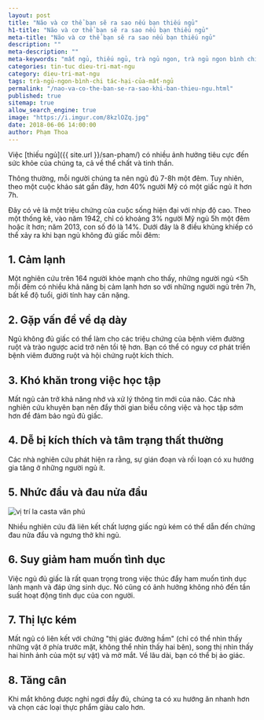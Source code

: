 ```yaml
---
layout: post
title: "Não và cơ thể bạn sẽ ra sao nếu bạn thiếu ngủ"
h1-title: "Não và cơ thể bạn sẽ ra sao nếu bạn thiếu ngủ"
meta-title: "Não và cơ thể bạn sẽ ra sao nếu bạn thiếu ngủ"
description: ""
meta-description: ""
meta-keywords: "mất ngủ, thiếu ngủ, trà ngủ ngon, trà ngủ ngon bình chi"
categories: tin-tuc dieu-tri-mat-ngu
category: dieu-tri-mat-ngu
tags: trà-ngủ-ngon-bình-chi tác-hại-của-mất-ngủ
permalink: "/nao-va-co-the-ban-se-ra-sao-khi-ban-thieu-ngu.html"
published: true
sitemap: true
allow_search_engine: true
image: "https://i.imgur.com/8kzlOZq.jpg"
date: 2018-06-06 14:00:00
author: Phạm Thoa
--- 
```


Việc [thiếu ngủ]({{ site.url }}/san-pham/) có nhiều ảnh hưởng tiêu cực đến sức khỏe của chúng ta, cả về thể chất và tinh thần.

Thông thường, mỗi người chúng ta nên ngủ đủ 7-8h một đêm. Tuy nhiên, theo một cuộc khảo sát gần đây, hơn 40% người Mỹ có một giấc ngủ ít hơn 7h.

Đây có vẻ là một triệu chứng của cuộc sống hiện đại với nhịp độ cao. Theo một thống kê, vào năm 1942, chỉ có khoảng 3% người Mỹ ngủ 5h một đêm hoặc ít hơn; năm 2013, con số đó là 14%.
Dưới đây là 8 điều khủng khiếp có thể xảy ra khi bạn ngủ không đủ giấc mỗi đêm:

## 1. Cảm lạnh

Một nghiên cứu trên 164 người khỏe mạnh cho thấy, những người ngủ <5h mỗi đêm có nhiều khả năng bị cảm lạnh hơn so với những người ngủ trên 7h, bất kể độ tuổi, giới tính hay cân nặng.

## 2. Gặp vấn đề về dạ dày

Ngủ không đủ giấc có thể làm cho các triệu chứng của bệnh viêm đường ruột và trào ngược acid trở nên tồi tệ hơn. Bạn có thể có nguy cơ phát triển bệnh viêm đường ruột và hội chứng ruột kích thích.

## 3. Khó khăn trong việc học tập

Mất ngủ cản trở khả năng nhớ và xử lý thông tin mới của não. Các nhà nghiên cứu khuyên bạn nên đẩy thời gian biểu công việc và học tập sớm hơn để đảm bảo ngủ đủ giấc.

## 4. Dễ bị kích thích và tâm trạng thất thường

Các nhà nghiên cứu phát hiện ra rằng, sự gián đoạn và rối loạn có xu hướng gia tăng ở những người ngủ ít.

## 5. Nhức đầu và đau nửa đầu

<img  src="https://i.imgur.com/mTJEoI1.png" alt="vị trí la casta văn phú" class="image_fade responsive-img lazy">

Nhiều nghiên cứu đã liên kết chất lượng giấc ngủ kém có thể dẫn đến chứng đau nửa đầu và ngưng thở khi ngủ.

## 6. Suy giảm ham muốn tình dục

Việc ngủ đủ giấc là rất quan trọng trong việc thúc đẩy ham muốn tình dục lành mạnh và đáp ứng sinh dục. Nó cũng có ảnh hưởng không nhỏ đến tần suất hoạt động tình dục của con người.

## 7. Thị lực kém

Mất ngủ có liên kết với chứng "thị giác đường hầm" (chỉ có thể nhìn thấy những vật ở phía trước mặt, không thể nhìn thấy hai bên), song thị  nhìn thấy hai hình ảnh của một sự vật) và mờ mắt. Về lâu dài, bạn có thể bị ảo giác.

## 8. Tăng cân

Khi mắt không được nghỉ ngơi đầy đủ, chúng ta có xu hướng ăn nhanh hơn và chọn các loại thực phẩm giàu calo hơn.

